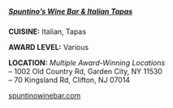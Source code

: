 ##### [Spuntino’s Wine Bar & Italian Tapas](//spuntinowinebar.com)
**CUISINE:** Italian, Tapas

**AWARD LEVEL:** Various

**LOCATION:** *Multiple Award-Winning Locations*<br>
&ndash; 1002 Old Country Rd, Garden City, NY 11530<br>
&ndash; 70 Kingsland Rd, Clifton, NJ 07014

[spuntinowinebar.com](//spuntinowinebar.com)
